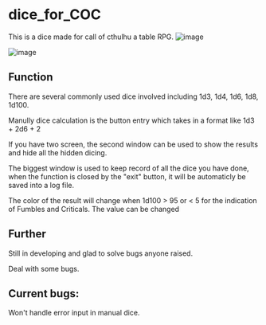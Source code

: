 # dice_for_COC

This is a dice made for call of cthulhu a table RPG.
![image](https://user-images.githubusercontent.com/74366156/205445017-14b82654-eef1-4514-aba9-149843b40fbf.png)

![image](https://user-images.githubusercontent.com/74366156/205445037-6f407b36-bc0e-4d66-aeab-a7a5dbfacf56.png)

## Function
There are several commonly used dice involved including 1d3, 1d4, 1d6, 1d8, 1d100.

Manully dice calculation is the button entry which takes in a format like 1d3 + 2d6 + 2

If you have two screen, the second window can be used to show the results and hide all the hidden dicing.

The biggest window is used to keep record of all the dice you have done, when the function is closed by the "exit" button, it will be automaticly be saved into a log file.

The color of the result will change when 1d100 > 95 or < 5 for the indication of Fumbles and Criticals. The value can be changed 


## Further
Still in developing and glad to solve bugs anyone raised.

Deal with some bugs.

## Current bugs:
Won't handle error input in manual dice.
